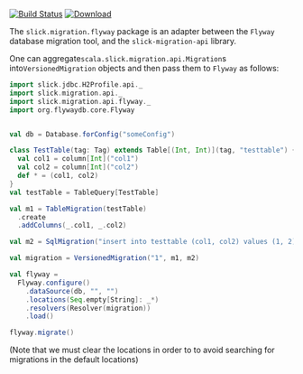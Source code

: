 [![Build Status](https://travis-ci.org/nafg/slick-migration-api-flyway.svg?branch=master)](https://travis-ci.org/101dev/slick-migration-api-flyway)
[ ![Download](https://api.bintray.com/packages/naftoligug/maven/slick-migration-api-flyway/images/download.svg?version=0.5.0) ](https://bintray.com/naftoligug/maven/slick-migration-api-flyway/0.5.0/link)

The `slick.migration.flyway` package is an adapter between the `Flyway` database migration tool,
and the `slick-migration-api` library.

One can aggregate`scala.slick.migration.api.Migration`s into`VersionedMigration`
objects and then pass them to `Flyway` as follows:
```scala
import slick.jdbc.H2Profile.api._
import slick.migration.api._
import slick.migration.api.flyway._
import org.flywaydb.core.Flyway


val db = Database.forConfig("someConfig")

class TestTable(tag: Tag) extends Table[(Int, Int)](tag, "testtable") {
  val col1 = column[Int]("col1")
  val col2 = column[Int]("col2")
  def * = (col1, col2)
}
val testTable = TableQuery[TestTable]

val m1 = TableMigration(testTable)
  .create
  .addColumns(_.col1, _.col2)

val m2 = SqlMigration("insert into testtable (col1, col2) values (1, 2)")

val migration = VersionedMigration("1", m1, m2)

val flyway =
  Flyway.configure()
    .dataSource(db, "", "")
    .locations(Seq.empty[String]: _*)
    .resolvers(Resolver(migration))
    .load()

flyway.migrate()
```
(Note that we must clear the locations in order to to avoid searching
for migrations in the default locations)
